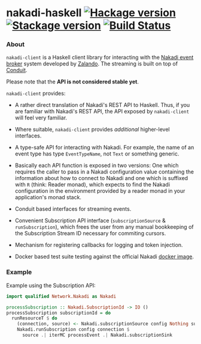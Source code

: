 # nakadi-haskell [![Hackage version](https://img.shields.io/hackage/v/nakadi-haskell.svg?label=Hackage)](https://hackage.haskell.org/package/nakadi-haskell) [![Stackage version](https://www.stackage.org/package/nakadi-haskell/badge/lts?label=Stackage)](https://www.stackage.org/package/nakadi-haskell) [![Build Status](https://travis-ci.org/mtesseract/nakadi-haskell.svg?branch=master)](https://travis-ci.org/mtesseract/nakadi-haskell)

### About

`nakadi-client` is a Haskell client library for interacting with the
[Nakadi event broker](https://zalando.github.io/nakadi/) system
developed by [Zalando](https://github.com/zalando). The streaming is
built on top of [Conduit](https://haskell-lang.org/library/conduit).

Please note that the **API is not considered stable yet**.

`nakadi-client` provides:

- A rather direct translation of Nakadi's REST API to Haskell. Thus,
  if you are familiar with Nakadi's REST API, the API exposed by
  `nakadi-client` will feel very familiar.

- Where suitable, `nakadi-client` provides *additional* higher-level
  interfaces.

- A type-safe API for interacting with Nakadi. For example, the name
  of an event type has type `EventTypeName`, not `Text` or something
  generic.

- Basically each API function is exposed in two versions: One which
  requires the caller to pass in a Nakadi configuration value
  containing the information about how to connect to Nakadi and one
  which is suffixed with `R` (think: Reader monad), which expects to
  find the Nakadi configuration in the environment provided by a
  reader monad in your application's monad stack.

- Conduit based interfaces for streaming events.

- Convenient Subscription API interface (`subscriptionSource` &
  `runSubscription`), which frees the user from any manual bookkeeping
  of the Subscription Stream ID necessary for commiting cursors.

- Mechanism for registering callbacks for logging and token injection.

- Docker based test suite testing against the official Nakadi [docker
  image](https://github.com/zalando/nakadi#running-a-server).

### Example

Example using the Subscription API:

```haskell
import qualified Network.Nakadi as Nakadi

processSubscription :: Nakadi.SubscriptionId -> IO ()
processSubscription subscriptionId = do
  runResourceT $ do
    (connection, source) <- Nakadi.subscriptionSource config Nothing subscriptionId
    Nakadi.runSubscription config connection $
      source .| iterMC processEvent .| Nakadi.subscriptionSink
```
